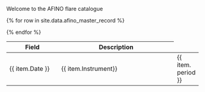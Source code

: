 
Welcome to the AFINO flare catalogue

<table>
<colgroup>
<col width="30%" />
<col width="70%" />
</colgroup>
<thead>
<tr class="header">
<th>Field</th>
<th>Description</th>
</tr>
</thead>
<tbody>

{% for row in site.data.afino_master_record %}
  <tr>
  <td> {{ item.Date }} </td>
  <td> {{ item.Instrument}} </td>
  <td> {{ item. period }} </td>
  </tr>
{% endfor %}
</tbody>
</table>






 
